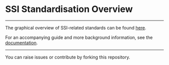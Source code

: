 #  SSI Standardisation Overview
___

The graphical overview of SSI-related standards can be found [here](https://maaikevanleuken.github.io/SSI-Standardisation-Overview/).

For an accompanying guide and more background information, see the [documentation](https://maaikevanleuken.github.io/SSI-Standardisation-Overview/mscvleuken-overview.html).

___

You can raise issues or contribute by forking this repository.